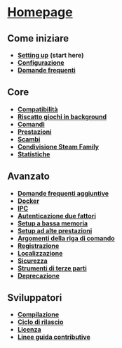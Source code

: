 # **[Homepage](https://github.com/JustArchiNET/ArchiSteamFarm/wiki/Home)**

## Come iniziare

* **[Setting up](https://github.com/JustArchiNET/ArchiSteamFarm/wiki/Setting-up)** **(start here)**
* **[Configurazione](https://github.com/JustArchiNET/ArchiSteamFarm/wiki/Configuration)**
* **[Domande frequenti](https://github.com/JustArchiNET/ArchiSteamFarm/wiki/FAQ)**

## Core

* **[Compatibilità](https://github.com/JustArchiNET/ArchiSteamFarm/wiki/Compatibility)**
* **[Riscatto giochi in background](https://github.com/JustArchiNET/ArchiSteamFarm/wiki/Background-games-redeemer)**
* **[Comandi](https://github.com/JustArchiNET/ArchiSteamFarm/wiki/Commands)**
* **[Prestazioni](https://github.com/JustArchiNET/ArchiSteamFarm/wiki/Performance)**
* **[Scambi](https://github.com/JustArchiNET/ArchiSteamFarm/wiki/Trading)**
* **[Condivisione Steam Family](https://github.com/JustArchiNET/ArchiSteamFarm/wiki/Steam-Family-Sharing)**
* **[Statistiche](https://github.com/JustArchiNET/ArchiSteamFarm/wiki/Statistics)**

## Avanzato

* **[Domande frequenti aggiuntive](https://github.com/JustArchiNET/ArchiSteamFarm/wiki/Extended-FAQ)**
* **[Docker](https://github.com/JustArchiNET/ArchiSteamFarm/wiki/Docker)**
* **[IPC](https://github.com/JustArchiNET/ArchiSteamFarm/wiki/IPC)**
* **[Autenticazione due fattori](https://github.com/JustArchiNET/ArchiSteamFarm/wiki/Two-factor-authentication)**
* **[Setup a bassa memoria](https://github.com/JustArchiNET/ArchiSteamFarm/wiki/Low-memory-setup)**
* **[Setup ad alte prestazioni](https://github.com/JustArchiNET/ArchiSteamFarm/wiki/High-performance-setup)**
* **[Argomenti della riga di comando](https://github.com/JustArchiNET/ArchiSteamFarm/wiki/Command-line-arguments)**
* **[Registrazione](https://github.com/JustArchiNET/ArchiSteamFarm/wiki/Logging)**
* **[Localizzazione](https://github.com/JustArchiNET/ArchiSteamFarm/wiki/Localization)**
* **[Sicurezza](https://github.com/JustArchiNET/ArchiSteamFarm/wiki/Security)**
* **[Strumenti di terze parti](https://github.com/JustArchiNET/ArchiSteamFarm/wiki/Third-party-tools)**
* **[Deprecazione](https://github.com/JustArchiNET/ArchiSteamFarm/wiki/Deprecation)**

## Sviluppatori

* **[Compilazione](https://github.com/JustArchiNET/ArchiSteamFarm/wiki/Compilation)**
* **[Ciclo di rilascio](https://github.com/JustArchiNET/ArchiSteamFarm/wiki/Release-cycle)**
* **[Licenza](https://github.com/JustArchiNET/ArchiSteamFarm/wiki/License)**
* **[Linee guida contributive](https://github.com/JustArchiNET/ArchiSteamFarm/blob/master/.github/CONTRIBUTING.md)**
